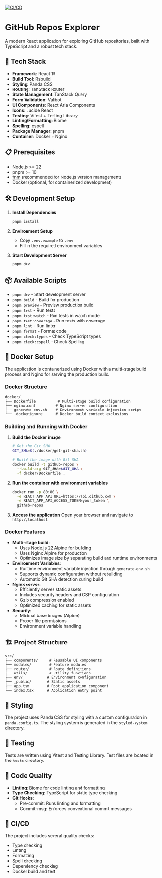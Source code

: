 [![CI/CD](https://github.com/rkovalov/repos/actions/workflows/ci.yml/badge.svg)](https://github.com/rkovalov/repos/actions/workflows/ci.yml)

# GitHub Repos Explorer

A modern React application for exploring GitHub repositories, built with TypeScript and a robust tech stack.

## 🚀 Tech Stack

- **Framework**: React 19
- **Build Tool**: Rsbuild
- **Styling**: Panda CSS
- **Routing**: TanStack Router
- **State Management**: TanStack Query
- **Form Validation**: Valibot
- **UI Components**: React Aria Components
- **Icons**: Lucide React
- **Testing**: Vitest + Testing Library
- **Linting/Formatting**: Biome
- **Spelling**: cspell
- **Package Manager**: pnpm
- **Container**: Docker + Nginx

## 📋 Prerequisites

- Node.js >= 22
- pnpm >= 10
- [fnm](https://github.com/Schniz/fnm) (recommended for Node.js version management)
- Docker (optional, for containerized development)

## 🛠️ Development Setup

1. **Install Dependencies**
   ```bash
   pnpm install
   ```

2. **Environment Setup**
   - Copy `.env.example` to `.env`
   - Fill in the required environment variables

3. **Start Development Server**
   ```bash
   pnpm dev
   ```

## 📦 Available Scripts

- `pnpm dev` - Start development server
- `pnpm build` - Build for production
- `pnpm preview` - Preview production build
- `pnpm test` - Run tests
- `pnpm test:watch` - Run tests in watch mode
- `pnpm test:coverage` - Run tests with coverage
- `pnpm lint` - Run linter
- `pnpm format` - Format code
- `pnpm check:types` - Check TypeScript types
- `pnpm check:cspell` - Check Spelling

## 🐳 Docker Setup

The application is containerized using Docker with a multi-stage build process and Nginx for serving the production build.

### Docker Structure
```
docker/
├── Dockerfile          # Multi-stage build configuration
├── nginx.conf         # Nginx server configuration
├── generate-env.sh    # Environment variable injection script
└── .dockerignore      # Docker build context exclusions
```

### Building and Running with Docker

1. **Build the Docker image**
   ```bash
   # Get the Git SHA
   GIT_SHA=$(./docker/get-git-sha.sh)
   
   # Build the image with Git SHA
   docker build -t github-repos \
     --build-arg GIT_SHA=$GIT_SHA \
     -f docker/Dockerfile .
   ```

2. **Run the container with environment variables**
   ```bash
   docker run -p 80:80 \
     -e REACT_APP_API_URL=https://api.github.com \
     -e REACT_APP_API_ACCESS_TOKEN=your_token \
     github-repos
   ```

3. **Access the application**
   Open your browser and navigate to `http://localhost`

### Docker Features

- **Multi-stage build**: 
  - Uses Node.js 22 Alpine for building
  - Uses Nginx Alpine for production
  - Optimizes image size by separating build and runtime environments
- **Environment Variables**: 
  - Runtime environment variable injection through `generate-env.sh`
  - Supports dynamic configuration without rebuilding
  - Automatic Git SHA detection during build
- **Nginx server**: 
  - Efficiently serves static assets
  - Includes security headers and CSP configuration
  - Gzip compression enabled
  - Optimized caching for static assets
- **Security**: 
  - Minimal base images (Alpine)
  - Proper file permissions
  - Environment variable handling

## 🏗️ Project Structure

```
src/
├── components/     # Reusable UI components
├── modules/        # Feature modules
├── router/         # Route definitions
├── utils/          # Utility functions
├── env/           # Environment configuration
├── _public/       # Static assets
├── app.tsx        # Root application component
└── index.tsx      # Application entry point
```

## 🎨 Styling

The project uses Panda CSS for styling with a custom configuration in `panda.config.ts`. The styling system is generated in the `styled-system` directory.

## 🧪 Testing

Tests are written using Vitest and Testing Library. Test files are located in the `tests` directory.

## 📝 Code Quality

- **Linting**: Biome for code linting and formatting
- **Type Checking**: TypeScript for static type checking
- **Git Hooks**: 
  - Pre-commit: Runs linting and formatting
  - Commit-msg: Enforces conventional commit messages

## 🔄 CI/CD

The project includes several quality checks:
- Type checking
- Linting
- Formatting
- Spell checking
- Dependency checking
- Docker build and test
